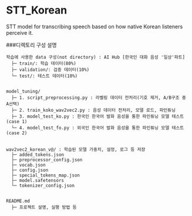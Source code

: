 # STT_Korean

STT model for transcribing speech based on how native Korean listeners perceive it.

###디렉토리 구성 설명

```
학습에 사용한 data 구성(not directory) : AI Hub [한국인 대화 음성 '일상'파트]
  ├─ train/: 학습 데이터(80%)
  ├─ validation/: 검증 데이터(10%)
  └─ test/: 테스트 데이터(10%)


model_tuning/
  ├─ 1. script_preprocessing.py : 라벨링 데이터 전처리(기호 제거, A/B구조 중 A선택)
  ├─ 2. train_koko_wav2vec2.py : 음성 데이터 전처리, 모델 로드, 파인튜닝
  ├─ 3. model_test_ko.py : 한국인 한국어 발화 음성을 통한 파인튜닝 모델 테스트(case 1)
  └─ 4. model_test_fo.py : 외국인 한국어 발화 음성을 통한 파인튜닝 모델 테스트(case 2)


wav2vec2_korean_v@/ : 학습된 모델 가중치, 설정, 로그 등 저장
  ├─ added_tokens.json
  ├─ preprocessor_config.json
  ├─ vocab.json
  ├─ config.json
  ├─ special_tokens_map.json
  ├─ model.safetensors
  └─ tokenizer_config.json


README.md
  ├─ 프로젝트 설명, 실행 방법 등
```
